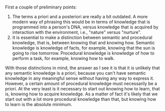 First a couple of preliminary points:  

1.  The terms a priori and a posteriori are really a bit outdated. A more modern way of phrasing this would be in terms of knowledge that is programmed into a person's DNA, versus knowledge that is acquired by interaction with the environment, i.e., "nature" versus "nurture".
2.  It is essential to make a distinction between semantic and procedural knowledge, that is, between knowing that and knowing how. Semantic knowledge is knowledge of facts, for example, knowing that the sun is going to rise tomorrow. Procedural knowledge is knowledge of how to perform a task, for example, knowing how to walk.

With those distinctions in mind, the answer as I see it is that it is unlikely that any semantic knowledge is a priori, because you can't have semantic knowledge in any meaningful sense without having any way to express it. However, a certain amount of procedural knowledge must necessarily be a priori. At the very least is it necessary to start out knowing how to learn, that is, knowing how to acquire knowledge. As a matter of fact it's likely that we start out with a lot more procedural knowledge than that, but knowing how to learn is the absolute minimum.